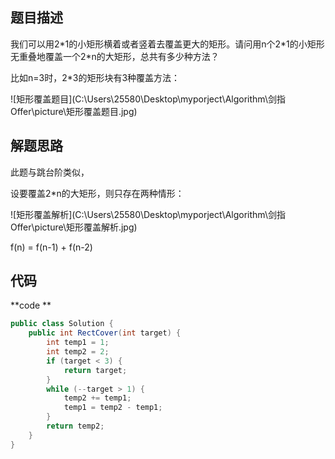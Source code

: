 ## 题目描述

我们可以用2\*1的小矩形横着或者竖着去覆盖更大的矩形。请问用n个2\*1的小矩形无重叠地覆盖一个2*n的大矩形，总共有多少种方法？ 

比如n=3时，2*3的矩形块有3种覆盖方法： 

![矩形覆盖题目](C:\Users\25580\Desktop\myporject\Algorithm\剑指 Offer\picture\矩形覆盖题目.jpg)

## 解题思路

此题与跳台阶类似，

设要覆盖2*n的大矩形，则只存在两种情形：

![矩形覆盖解析](C:\Users\25580\Desktop\myporject\Algorithm\剑指 Offer\picture\矩形覆盖解析.jpg)

f(n) = f(n-1) + f(n-2)

## 代码

**code **

```java
public class Solution {
    public int RectCover(int target) {
        int temp1 = 1;
        int temp2 = 2;
        if (target < 3) {
            return target;
        }
        while (--target > 1) {
            temp2 += temp1;
            temp1 = temp2 - temp1;
        }
        return temp2;
    }
}
```

